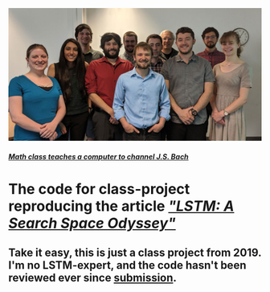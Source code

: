 

<p align="center">
  <a href="https://natsci.source.colostate.edu/math-class-teaches-a-computer-to-channel-j-s-bach/">
    <img src="https://raw.githubusercontent.com/kkarimov/LSTM/master/LSTMclassgroup1200.jpg" alt="Logo">
</p>

#### [**_Math class teaches a computer to channel J.S. Bach_**](https://natsci.source.colostate.edu/math-class-teaches-a-computer-to-channel-j-s-bach/)

The code for class-project reproducing the article [**_"LSTM: A Search Space Odyssey"_**](https://ieeexplore.ieee.org/document/7508408)
=======

## Take it easy, this is just a class project from 2019. I'm no LSTM-expert, and the code hasn't been reviewed ever since [submission](https://drive.google.com/file/d/1nCt6BJmxWd3Gczqy7BNCxDVr0C9v5m_N/preview).


